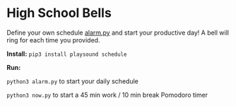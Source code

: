 # High School Bells

Define your own schedule [alarm.py](https://github.com/ZeningQu/alarm-clock/blob/master/alarm.py#L8) and start your productive day! A bell will ring for each time you provided.

**Install:**
`pip3 install playsound schedule`

**Run:**

`python3 alarm.py` to start your daily schedule

`python3 now.py` to start a 45 min work / 10 min break Pomodoro timer
